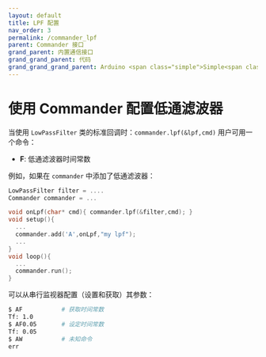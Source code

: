 ```yaml
---
layout: default
title: LPF 配置
nav_order: 3
permalink: /commander_lpf
parent: Commander 接口
grand_parent: 内置通信接口
grand_grand_parent: 代码
grand_grand_grand_parent: Arduino <span class="simple">Simple<span class="foc">FOC</span>library</span>
---
```


#  使用 Commander 配置低通滤波器
当使用 `LowPassFilter` 类的标准回调时：`commander.lpf(&lpf,cmd)` 用户可用一个命令：

- **F**: 低通滤波器时间常数

例如，如果在 `commander` 中添加了低通滤波器：

```cpp
LowPassFilter filter = ....
Commander commander = ...

void onLpf(char* cmd){ commander.lpf(&filter,cmd); }
void setup(){
  ...
  commander.add('A',onLpf,"my lpf");
  ...
}
void loop(){
  ...
  commander.run();
}
```
可以从串行监视器配置（设置和获取）其参数：

```sh
$ AF           # 获取时间常数
Tf: 1.0
$ AF0.05       # 设定时间常数
Tf: 0.05
$ AW           # 未知命令
err
```

